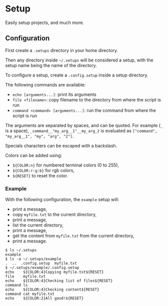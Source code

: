 # Setup

Easily setup projects, and much more.

## Configuration

First create a `.setups` directory in your home directory.

Then any directory inside `~/.setups` will be considered a setup, with the setup name being the name of the directory.

To configure a setup, create a `.config.setup` inside a setup directory.

The following commands are available:

- `echo [arguments...]`: print its arguments
- `file <filename>`: copy filename to the directory from where the script is run
- `command <command> [arguments...]`: run the command from where the script is run

The arguments are separated by spaces, and can be quoted.
For example (`_` is a space), `_command__"my_arg__1"__my_arg_2` is evaluated as `["command", "my_arg__1", "my", "arg", "2"]`.

Specials characters can be escaped with a backslash.

Colors can be added using:

- `${COLOR:n}` for numbered terminal colors (0 to 255),
- `${COLOR:r:g:b}` for rgb colors,
- `${RESET}` to reset the color.

### Example

With the following configuration, the `example` setup will:

- print a message,
- copy `myfile.txt` to the current directory,
- print a message,
- list the current directory,
- print a message,
- get the content from `myfile.txt` from the current directory,
- print a message.

```
$ ls ~/.setups
example
$ ls -a ~/.setups/example
.  ..  .config.setup  myfile.txt
$ ~/.setups/example/.config.setup
echo    ${COLOR:4}Copying myfile.txt${RESET}
file    myfile.txt
echo    ${COLOR:4}Checking list of files${RESET}
command ls
echo    ${COLOR:4}Checking content${RESET}
command cat myfile.txt
echo    ${COLOR:2}All good!${RESET}
```
